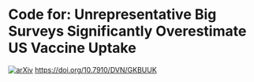 # Code for: Unrepresentative Big Surveys Significantly Overestimate US Vaccine Uptake

[![arXiv](https://img.shields.io/badge/arXiv-2106.05818-b31b1b.svg)](https://arxiv.org/abs/2106.05818) https://doi.org/10.7910/DVN/GKBUUK
